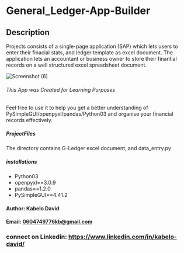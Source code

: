 # General_Ledger-App-Builder

## Description
Projects consists of a single-page application (SAP) which lets users to enter their finacial stats, and ledger template as excel document. The application lets an accountant or business owner to store their finantial records on a well structured excel spreadsheet document.

![Screenshot (6)](https://user-images.githubusercontent.com/81708008/180566841-6290c7bb-11cb-44d1-bd3b-9c00bb5ef325.png)

###### This App was Created for Learning Purposes
Feel free to use it to help you get a better understanding of PySimpleGUI/openpyxl/pandas/Python03 
and organise your financial records effectively.
##### ProjectFiles
The directory contains G-Ledger excel document, and data_entry.py
##### installations
- Python03
- openpyxl==3.0.9
- pandas==1.2.0
- PySimpleGUI==4.41.2
#### Author: Kabelo David
#### Email: 0604749776kb@gmail.com
### connect on Linkedin: https://www.linkedin.com/in/kabelo-david/
